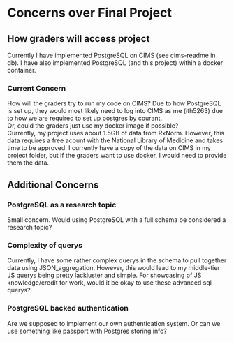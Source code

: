 # Concerns over Final Project

## How graders will access project

Currently I have implemented PostgreSQL on CIMS (see cims-readme in db). I have also implemented PostgreSQL (and this project) within a docker container.

### Current Concern

How will the graders try to run my code on CIMS? Due to how PostgreSQL is set up, they would most likely need to log into CIMS as me (ith5263) due to how we are required to set up postgres by courant. \
Or, could the graders just use my docker image if possible? \
Currently, my project uses about 1.5GB of data from RxNorm. However, this data requires a free acount with the National Library of Medicine and takes time to be approved. I currently have a copy of the data on CIMS in my project folder, but if the graders want to use docker, I would need to provide them the data.

## Additional Concerns

### PostgreSQL as a research topic

Small concern. Would using PostgreSQL with a full schema be considered a research topic?

### Complexity of querys

Currently, I have some rather complex querys in the schema to pull together data using JSON_aggregation. However, this would lead to my middle-tier JS querys being pretty lackluster and simple. For showcasing of JS knowledge/credit for work, would it be okay to use these advanced sql querys?

### PostgreSQL backed authentication

Are we supposed to implement our own authentication system. Or can we use something like passport with Postgres storing info?
